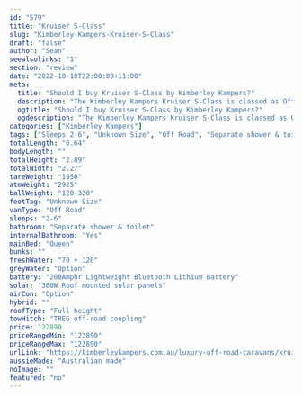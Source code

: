```yaml
---
id: "579"
title: "Kruiser S-Class"
slug: "Kimberley-Kampers-Kruiser-S-Class"
draft: "false"
author: "Sean"
seealsolinks: "1"
section: "review"
date: "2022-10-10T22:00:09+11:00"
meta:
  title: "Should I buy Kruiser S-Class by Kimberley Kampers?"
  description: "The Kimberley Kampers Kruiser S-Class is classed as Off Road, and sleeps 2-6 people. It is Australian made and comes in at Unknown Size. It generally has Separate shower & toilet."
  ogtitle: "Should I buy Kruiser S-Class by Kimberley Kampers?"
  ogdescription: "The Kimberley Kampers Kruiser S-Class is classed as Off Road, and sleeps 2-6 people. It is Australian made and comes in at Unknown Size. It generally has Separate shower & toilet."
categories: ["Kimberley Kampers"]
tags: ["Sleeps 2-6", "Unknown Size", "Off Road", "Separate shower & toilet", "Full height", "Over 100k", "Australian made"]
totalLength: "6.64"
bodyLength: ""
totalHeight: "2.89"
totalWidth: "2.27"
tareWeight: "1950"
atmWeight: "2925"
ballWeight: "120-320"
footTag: "Unknown Size"
vanType: "Off Road"
sleeps: "2-6"
bathroom: "Separate shower & toilet"
internalBathroom: "Yes"
mainBed: "Queen"
bunks: ""
freshWater: "70 + 120"
greyWater: "Option"
battery: "200Amphr Lightweight Bluetooth Lithium Battery"
solar: "300W Roof mounted solar panels"
airCon: "Option"
hybrid: ""
roofType: "Full height"
towHitch: "TREG off-road coupling"
price: 122890
priceRangeMin: "122890"
priceRangeMax: "122890"
urlLink: "https://kimberleykampers.com.au/luxury-off-road-caravans/kruiser-s-class/"
aussieMade: "Australian made"
noImage: ""
featured: "no"
---
```

